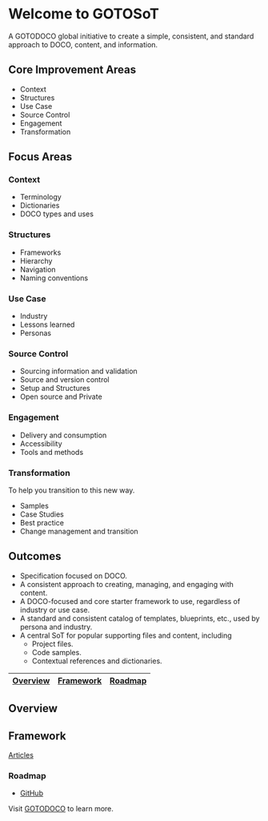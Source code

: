 # Welcome to GOTOSoT

A GOTODOCO global initiative to create a simple, consistent, and standard approach to DOCO, content, and information.

## Core Improvement Areas
- Context 
- Structures
- Use Case
- Source Control
- Engagement
- Transformation

## Focus Areas
### Context 
- Terminology
- Dictionaries
- DOCO types and uses

### Structures
- Frameworks
- Hierarchy
- Navigation
- Naming conventions

### Use Case
- Industry
- Lessons learned
- Personas

### Source Control
- Sourcing information and validation
- Source and version control
- Setup and Structures
- Open source and Private

### Engagement

- Delivery and consumption
- Accessibility
- Tools and methods

### Transformation
To help you transition to this new way.

- Samples
- Case Studies
- Best practice
- Change management and transition

## Outcomes

- Specification focused on DOCO.
- A consistent approach to creating, managing, and engaging with content.
- A DOCO-focused and core starter framework to use, regardless of industry or use case.
- A standard and consistent catalog of templates, blueprints, etc., used by persona and industry.
- A central SoT for popular supporting files and content, including
  - Project files.
  - Code samples.
  - Contextual references and dictionaries.
  
| [Overview](#overview)| [Framework](#framework) |[Roadmap](#roadmap) |
| --| --|--|

## Overview


## Framework

[Articles](https://github.com/GOTOSoT/articles)


### Roadmap 
- [GitHub](https://github.com/orgs/GOTOSoT/projects/2/views/1)


Visit [GOTODOCO](https://gotodoco.com) to learn more.
